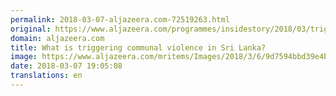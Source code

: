 ```yaml
---
permalink: 2018-03-07-aljazeera.com-72519263.html
original: https://www.aljazeera.com/programmes/insidestory/2018/03/triggering-communal-violence-sri-lanka-180307144515887.html
domain: aljazeera.com
title: What is triggering communal violence in Sri Lanka?
image: https://www.aljazeera.com/mritems/Images/2018/3/6/9d7594bbd39e4b7fbb7a54fee5af17e8_18.jpg
date: 2018-03-07 19:05:08
translations: en
---
```


